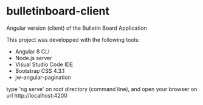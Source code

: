 # bulletinboard-client
Angular version (client) of the Bulletin Board Application

This project was developped with the following tools:
- Angular 8 CLI
- Node.js server
- Visual Studio Code IDE
- Bootstrap CSS 4.3.1
- jw-angular-pagination

type 'ng serve' on root directory (command line), and open your browser on url http://localhost:4200
